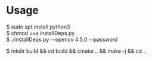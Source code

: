 # Usage
$ sudo apt install python3   
$ chmod u+x installDeps.py   
$ ./installDeps.py --opencv 4.5.0 --password <PW>
   
   
$ mkdir build && cd build && cmake .. && make -j && cd ..
